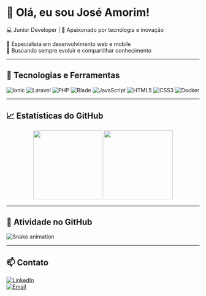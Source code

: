 # 👋 Olá, eu sou José Amorim!

💻 Junior Developer | 🚀 Apaixonado por tecnologia e inovação  

🔹 Especialista em desenvolvimento web e mobile  
🔹 Buscando sempre evoluir e compartilhar conhecimento  

---

## 🚀 Tecnologias e Ferramentas  

![Ionic](https://img.shields.io/badge/Ionic-3880FF?style=for-the-badge&logo=ionic&logoColor=white)
![Laravel](https://img.shields.io/badge/Laravel-FF2D20?style=for-the-badge&logo=laravel&logoColor=white)
![PHP](https://img.shields.io/badge/PHP-777BB4?style=for-the-badge&logo=php&logoColor=white)
![Blade](https://img.shields.io/badge/Blade-E34F26?style=for-the-badge&logo=laravel&logoColor=white)
![JavaScript](https://img.shields.io/badge/JavaScript-F7DF1E?style=for-the-badge&logo=javascript&logoColor=black)
![HTML5](https://img.shields.io/badge/HTML5-E34F26?style=for-the-badge&logo=html5&logoColor=white)
![CSS3](https://img.shields.io/badge/CSS3-1572B6?style=for-the-badge&logo=css3&logoColor=white)
![Docker](https://img.shields.io/badge/Docker-2496ED?style=for-the-badge&logo=docker&logoColor=white)

---

## 📈 Estatísticas do GitHub  

<div align="center">
  <img height="180em" src="https://github-readme-stats.vercel.app/api?username=Joseamorim22&show_icons=true&theme=radical"/>
  <img height="180em" src="https://github-readme-streak-stats.herokuapp.com/?user=Joseamorim22&theme=radical"/>
</div>

---

## 🐍 Atividade no GitHub  

![Snake animation](https://github.com/Joseamorim22/Joseamorim22/blob/main/dist/github-contribution-grid-snake.svg)

---

## 📫 Contato  

[![LinkedIn](https://img.shields.io/badge/LinkedIn-0A66C2?style=for-the-badge&logo=linkedin&logoColor=white)](https://www.linkedin.com/in/jos%C3%A9-amorim-538676297/)  
[![Email](https://img.shields.io/badge/Email-D14836?style=for-the-badge&logo=gmail&logoColor=white)](mailto:joseamorim322@gmail.com)  


